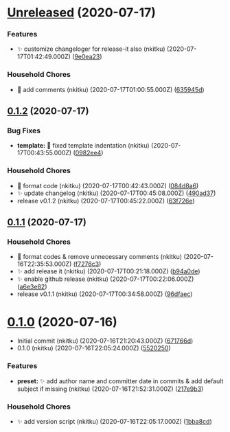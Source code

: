 # [Unreleased](https://github.com/nkitku/nk-changelog-gen/compare/v0.1.2...9e0ea234083f3c868f2f77f437dda821a836d6f1) (2020-07-17)

### Features

- :sparkles: customize changeloger for release-it also (nkitku) (2020-07-17T01:42:49.000Z) ([9e0ea23](https://github.com/nkitku/nk-changelog-gen/commit/9e0ea234083f3c868f2f77f437dda821a836d6f1))

### Household Chores

- :art: add comments (nkitku) (2020-07-17T01:00:55.000Z) ([635945d](https://github.com/nkitku/nk-changelog-gen/commit/635945da0920af4c3c22dc4d15c878aa22714875))

## [0.1.2](https://github.com/nkitku/nk-changelog-gen/compare/v0.1.1...v0.1.2) (2020-07-17)

### Bug Fixes

- **template:** :bug: fixed template indentation (nkitku) (2020-07-17T00:43:55.000Z) ([0982ee4](https://github.com/nkitku/nk-changelog-gen/commit/0982ee48d8c63ea1a0da3411719c1886b29613fe))

### Household Chores

- :art: format code (nkitku) (2020-07-17T00:42:43.000Z) ([084d8a6](https://github.com/nkitku/nk-changelog-gen/commit/084d8a66b603520ae81846690ab4a13182034915))
- :sparkles: update changelog (nkitku) (2020-07-17T00:45:08.000Z) ([490ad37](https://github.com/nkitku/nk-changelog-gen/commit/490ad37d72ebf74fafbc8d153ad0d4539c3f8413))
- release v0.1.2 (nkitku) (2020-07-17T00:45:22.000Z) ([63f726e](https://github.com/nkitku/nk-changelog-gen/commit/63f726e0cf409fa6b332f2fc897e1a5c82e67438))

## [0.1.1](https://github.com/nkitku/nk-changelog-gen/compare/v0.1.0...v0.1.1) (2020-07-17)

### Household Chores

- :art: format codes & remove unnecessary comments (nkitku) (2020-07-16T22:35:53.000Z) ([f7276c3](https://github.com/nkitku/nk-changelog-gen/commit/f7276c35dacffe1221a25fb17402e7c7e8a3397c))
- :sparkles: add release it (nkitku) (2020-07-17T00:21:18.000Z) ([b94a0de](https://github.com/nkitku/nk-changelog-gen/commit/b94a0de5ba7ac1d2d49efd7a3733945bf0f00907))
- :sparkles: enable github release (nkitku) (2020-07-17T00:22:06.000Z) ([a6e3e82](https://github.com/nkitku/nk-changelog-gen/commit/a6e3e820373412cfa77cb7421a619a3e6352d528))
- release v0.1.1 (nkitku) (2020-07-17T00:34:58.000Z) ([96dfaec](https://github.com/nkitku/nk-changelog-gen/commit/96dfaec0b76dc5522667a5fe83d234a1b6bfa97b))

# [0.1.0](https://github.com/nkitku/nk-changelog-gen/compare/671766d78ab1f14cdcea4fd1b10620654fcce390...v0.1.0) (2020-07-16)

- Initial commit (nkitku) (2020-07-16T21:20:43.000Z) ([671766d](https://github.com/nkitku/nk-changelog-gen/commit/671766d78ab1f14cdcea4fd1b10620654fcce390))
- 0.1.0 (nkitku) (2020-07-16T22:05:24.000Z) ([5520250](https://github.com/nkitku/nk-changelog-gen/commit/5520250afd952c0067e43ca7179585b7a57f30f8))

### Features

- **preset:** :sparkles: add author name and committer date in commits & add default subject if missing (nkitku) (2020-07-16T21:52:31.000Z) ([217e9b3](https://github.com/nkitku/nk-changelog-gen/commit/217e9b32ff9cc9d2e76c40bef9ba728cd1f79c03))

### Household Chores

- :sparkles: add version script (nkitku) (2020-07-16T22:05:17.000Z) ([1bba8cd](https://github.com/nkitku/nk-changelog-gen/commit/1bba8cd11825daf20ed174795aa5d23b67b9fe4d))
